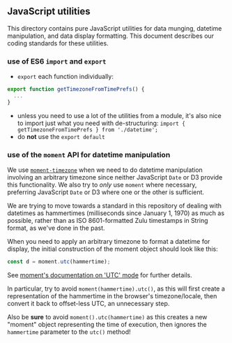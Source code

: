 ## JavaScript utilities

This directory contains pure JavaScript utilities for data munging, datetime manipulation, and data display formatting. This document describes our coding standards for these utilities.

### use of ES6 `import` and `export`

- `export` each function individually:
```JavaScript
export function getTimezoneFromTimePrefs() {
  ...
}
```
- unless you need to use a lot of the utilities from a module, it's also nice to import just what you need with de-structuring: `import { getTimezoneFromTimePrefs } from './datetime';`
- do **not** use the `export default`

### use of the `moment` API for datetime manipulation

We use [`moment-timezone`](http://momentjs.com/timezone/) when we need to do datetime manipulation involving an arbitrary timezone since neither JavaScript `Date` or D3 provide this functionality. We also try to *only* use `moment` where necessary, preferring JavaScript `Date` or D3 where one or the other is sufficient.

We are trying to move towards a standard in this repository of dealing with datetimes as hammertimes (milliseconds since January 1, 1970) as much as possible, rather than as ISO 8601-formatted Zulu timestamps in String format, as we've done in the past.

When you need to apply an arbitrary timezone to format a datetime for display, the initial construction of the moment object should look like this:

```JavaScript
const d = moment.utc(hammertime);
```

See [moment's documentation on 'UTC' mode](http://momentjs.com/docs/#/parsing/utc/) for further details.

In particular, try to avoid `moment(hammertime).utc()`, as this will first create a representation of the hammertime in the browser's timezone/locale, then convert it back to offset-less UTC, an unnecessary step.

Also be **sure** to avoid `moment().utc(hammertime)` as this creates a new "moment" object representing the time of execution, then ignores the `hammertime` parameter to the `utc()` method!
